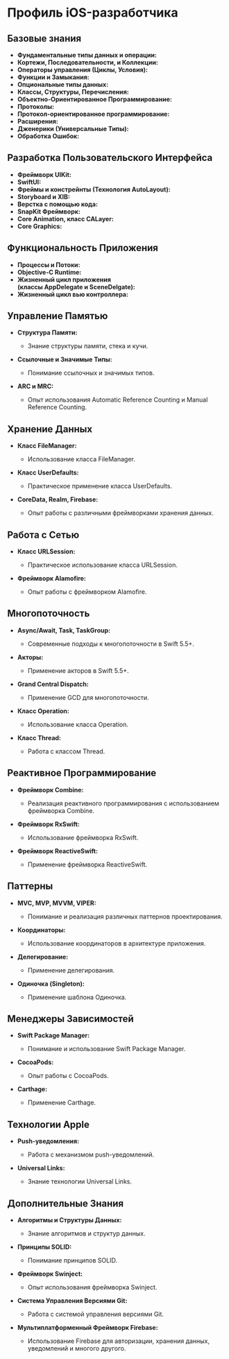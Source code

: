 # Профиль iOS-разработчика

## Базовые знания

- **Фундаментальные типы данных и операции:**
- **Кортежи, Последовательности, и Коллекции:**
- **Операторы управления (Циклы, Условия):**
- **Функции и Замыкания:**
- **Опциональные типы данных:**
- **Классы, Структуры, Перечисления:**
- **Объектно-Ориентированное Программирование:**
- **Протоколы:**
- **Протокол-ориентированное программирование:**
- **Расширения:**
- **Дженерики (Универсальные Типы):**
- **Обработка Ошибок:**

## Разработка Пользовательского Интерфейса

- **Фреймворк UIKit:**
- **SwiftUI:**
- **Фреймы и констрейнты (Технология AutoLayout):**
- **Storyboard и XIB:**
- **Верстка с помощью кода:**
- **SnapKit Фреймворк:**
- **Core Animation, класс CALayer:**
- **Core Graphics:**

## Функциональность Приложения

- **Процессы и Потоки:**
- **Objective-C Runtime:**
- **Жизненный цикл приложения (классы AppDelegate и SceneDelgate):**
- **Жизненный цикл вью контроллера:**

## Управление Памятью

- **Структура Памяти:**
  - Знание структуры памяти, стека и кучи.

- **Ссылочные и Значимые Типы:**
  - Понимание ссылочных и значимых типов.

- **ARC и MRC:**
  - Опыт использования Automatic Reference Counting и Manual Reference Counting.

## Хранение Данных

- **Класс FileManager:**
  - Использование класса FileManager.

- **Класс UserDefaults:**
  - Практическое применение класса UserDefaults.

- **CoreData, Realm, Firebase:**
  - Опыт работы с различными фреймворками хранения данных.

## Работа с Сетью

- **Класс URLSession:**
  - Практическое использование класса URLSession.

- **Фреймворк Alamofire:**
  - Опыт работы с фреймворком Alamofire.

## Многопоточность

- **Async/Await, Task, TaskGroup:**
  - Современные подходы к многопоточности в Swift 5.5+.

- **Акторы:**
  - Применение акторов в Swift 5.5+.

- **Grand Central Dispatch:**
  - Применение GCD для многопоточности.

- **Класс Operation:**
  - Использование класса Operation.

- **Класс Thread:**
  - Работа с классом Thread.

## Реактивное Программирование

- **Фреймворк Combine:**
  - Реализация реактивного программирования с использованием фреймворка Combine.

- **Фреймворк RxSwift:**
  - Использование фреймворка RxSwift.

- **Фреймворк ReactiveSwift:**
  - Применение фреймворка ReactiveSwift.

## Паттерны

- **MVC, MVP, MVVM, VIPER:**
  - Понимание и реализация различных паттернов проектирования.

- **Координаторы:**
  - Использование координаторов в архитектуре приложения.

- **Делегирование:**
  - Применение делегирования.

- **Одиночка (Singleton):**
  - Применение шаблона Одиночка.

## Менеджеры Зависимостей

- **Swift Package Manager:**
  - Понимание и использование Swift Package Manager.

- **CocoaPods:**
  - Опыт работы с CocoaPods.

- **Carthage:**
  - Применение Carthage.

## Технологии Apple

- **Push-уведомления:**
  - Работа с механизмом push-уведомлений.

- **Universal Links:**
  - Знание технологии Universal Links.

## Дополнительные Знания



- **Алгоритмы и Структуры Данных:**
  - Знание алгоритмов и структур данных.

- **Принципы SOLID:**
  - Понимание принципов SOLID.

- **Фреймворк Swinject:**
  - Опыт использования фреймворка Swinject.

- **Система Управления Версиями Git:**
  - Работа с системой управления версиями Git.

- **Мультиплатформенный Фреймворк Firebase:**
  - Использование Firebase для авторизации, хранения данных, уведомлений и многого другого.
